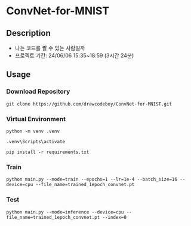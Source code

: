 # ConvNet-for-MNIST
## Description
* 나는 코드를 짤 수 있는 사람일까
* 프로젝트 기간: 24/06/06 15:35~18:59 (3시간 24분)
## Usage
### Download Repository
```
git clone https://github.com/drawcodeboy/ConvNet-for-MNIST.git
```
### Virtual Environment
```
python -m venv .venv

.venv\Scripts\activate

pip install -r requirements.txt
```
### Train
```
python main.py --mode=train --epochs=1 --lr=1e-4 --batch_size=16 --device=cpu --file_name=trained_1epoch_convnet.pt
```
### Test
```
python main.py --mode=inference --device=cpu --file_name=trained_1epoch_convnet.pt --index=0
```
